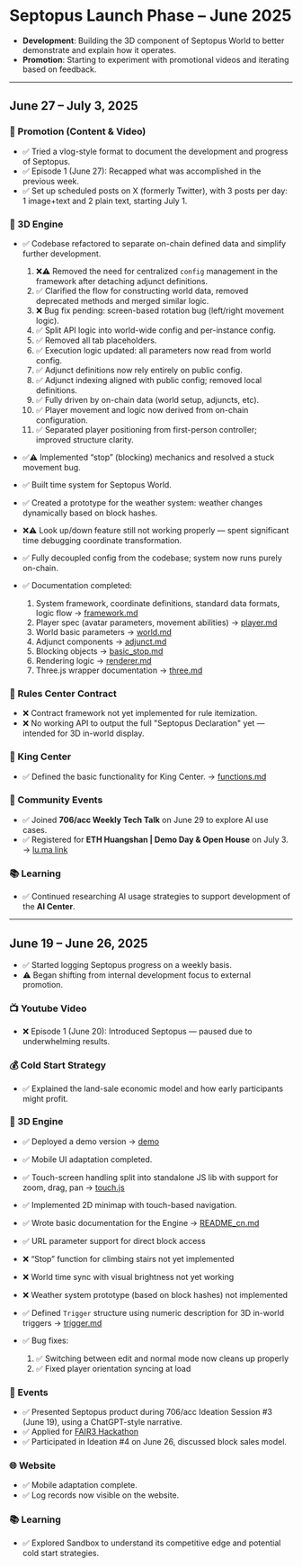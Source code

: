 # Septopus Launch Phase – June 2025

* **Development**: Building the 3D component of Septopus World to better demonstrate and explain how it operates.
* **Promotion**: Starting to experiment with promotional videos and iterating based on feedback.

---

## **June 27 – July 3, 2025**

### 📣 Promotion (Content & Video)

* ✅ Tried a vlog-style format to document the development and progress of Septopus.
* ✅ Episode 1 (June 27): Recapped what was accomplished in the previous week.
* ✅ Set up scheduled posts on X (formerly Twitter), with 3 posts per day: 1 image+text and 2 plain text, starting July 1.

### 🧱 3D Engine

* ✅ Codebase refactored to separate on-chain defined data and simplify further development.

  1. ❌⚠️ Removed the need for centralized `config` management in the framework after detaching adjunct definitions.
  2. ✅ Clarified the flow for constructing world data, removed deprecated methods and merged similar logic.
  3. ❌ Bug fix pending: screen-based rotation bug (left/right movement logic).
  4. ✅ Split API logic into world-wide config and per-instance config.
  5. ✅ Removed all tab placeholders.
  6. ✅ Execution logic updated: all parameters now read from world config.
  7. ✅ Adjunct definitions now rely entirely on public config.
  8. ✅ Adjunct indexing aligned with public config; removed local definitions.
  9. ✅ Fully driven by on-chain data (world setup, adjuncts, etc).
  10. ✅ Player movement and logic now derived from on-chain configuration.
  11. ✅ Separated player positioning from first-person controller; improved structure clarity.
* ✅⚠️ Implemented “stop” (blocking) mechanics and resolved a stuck movement bug.
* ✅ Built time system for Septopus World.
* ✅ Created a prototype for the weather system: weather changes dynamically based on block hashes.
* ❌⚠️ Look up/down feature still not working properly — spent significant time debugging coordinate transformation.
* ✅ Fully decoupled config from the codebase; system now runs purely on-chain.
* ✅ Documentation completed:

  1. System framework, coordinate definitions, standard data formats, logic flow → [framework.md](https://github.com/septopus-rex/world/blob/main/engine/src/septopus/docs/cn/framework.md)
  2. Player spec (avatar parameters, movement abilities) → [player.md](https://github.com/septopus-rex/world/blob/main/engine/src/septopus/docs/cn/player.md)
  3. World basic parameters → [world.md](https://github.com/septopus-rex/world/blob/main/engine/src/septopus/docs/cn/world.md)
  4. Adjunct components → [adjunct.md](https://github.com/septopus-rex/world/blob/main/engine/src/septopus/docs/cn/adjunct.md)
  5. Blocking objects → [basic\_stop.md](https://github.com/septopus-rex/world/blob/main/engine/src/septopus/docs/cn/basic_stop.md)
  6. Rendering logic → [renderer.md](https://github.com/septopus-rex/world/blob/main/engine/src/septopus/docs/cn/renderer.md)
  7. Three.js wrapper documentation → [three.md](https://github.com/septopus-rex/world/blob/main/engine/src/septopus/docs/cn/three.md)

### 🧾 Rules Center Contract

* ❌ Contract framework not yet implemented for rule itemization.
* ❌ No working API to output the full "Septopus Declaration" yet — intended for 3D in-world display.

### 👑 King Center

* ✅ Defined the basic functionality for King Center. → [functions.md](https://github.com/septopus-rex/king/blob/main/document/cn/functions.md)

### 🎤 Community Events

* ✅ Joined **706/acc Weekly Tech Talk** on June 29 to explore AI use cases.
* ✅ Registered for **ETH Huangshan | Demo Day & Open House** on July 3. → [lu.ma link](https://lu.ma/z6nrx1ye?tk=yDIkyR)

### 📚 Learning

* ✅ Continued researching AI usage strategies to support development of the **AI Center**.

---

## **June 19 – June 26, 2025**

* ✅ Started logging Septopus progress on a weekly basis.
* ⚠️ Began shifting from internal development focus to external promotion.

### 📺 Youtube Video

* ❌ Episode 1 (June 20): Introduced Septopus — paused due to underwhelming results.

### 💰 Cold Start Strategy

* ✅ Explained the land-sale economic model and how early participants might profit.

### 🧱 3D Engine

* ✅ Deployed a demo version → [demo](https://world.septopus.xyz/demo)
* ✅ Mobile UI adaptation completed.
* ✅ Touch-screen handling split into standalone JS lib with support for zoom, drag, pan → [touch.js](https://github.com/septopus-rex/world/blob/main/engine/src/septopus/lib/touch.js)
* ✅ Implemented 2D minimap with touch-based navigation.
* ✅ Wrote basic documentation for the Engine → [README\_cn.md](https://github.com/septopus-rex/world/blob/main/engine/src/septopus/README_cn.md)
* ✅ URL parameter support for direct block access
* ❌ “Stop” function for climbing stairs not yet implemented
* ❌ World time sync with visual brightness not yet working
* ❌ Weather system prototype (based on block hashes) not implemented
* ✅ Defined `Trigger` structure using numeric description for 3D in-world triggers → [trigger.md](https://github.com/septopus-rex/world/blob/main/engine/src/septopus/docs/cn/trigger.md)
* ✅ Bug fixes:

  1. ✅ Switching between edit and normal mode now cleans up properly
  2. ✅ Fixed player orientation syncing at load

### 🎤 Events

* ✅ Presented Septopus product during 706/acc Ideation Session #3 (June 19), using a ChatGPT-style narrative.
* ✅ Applied for [FAIR3 Hackathon](https://mp.weixin.qq.com/s/Y30gXokTbNCPRtqTxoopSw)
* ✅ Participated in Ideation #4 on June 26, discussed block sales model.

### 🌐 Website

* ✅ Mobile adaptation complete.
* ✅ Log records now visible on the website.

### 📚 Learning

* ✅ Explored Sandbox to understand its competitive edge and potential cold start strategies.